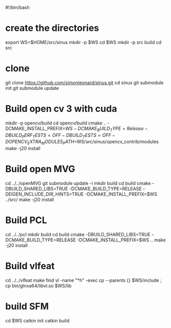 #!/bin/bash

# create the directories
export WS=$HOME/src/sinus
mkdir -p $WS
cd $WS
mkdir -p src build
cd src

# clone 
git clone https://github.com/simonleonard/sinus.git
cd sinus
git submodule init
git submodule update


# Build open cv 3 with cuda
mkdir -p opencv/build
cd opencv/build
cmake .. -DCMAKE_INSTALL_PREFIX=$WS -DCMAKE_BUILD_TYPE=Release -DBUILD_PERF_TESTS=OFF -DBUILD_TESTS=OFF -DOPENCV_EXTRA_MODULES_PATH=$WS/src/sinus/opencv_contrib/modules
make -j20 install

# Build open MVG
cd ../../openMVG
git submodule update -i
mkdir build
cd build
cmake -DBUILD_SHARED_LIBS=TRUE -DCMAKE_BUILD_TYPE=RELEASE -DEIGEN_INCLUDE_DIR_HINTS=TRUE -DCMAKE_INSTALL_PREFIX=$WS ../src/
make -j20 install

# Build PCL
cd ../../pcl
mkdir build
cd build
cmake -DBUILD_SHARED_LIBS=TRUE -DCMAKE_BUILD_TYPE=RELEASE -DCMAKE_INSTALL_PREFIX=$WS ..
make -j20 install

# Build vlfeat
cd ../../vlfeat
make
find vl -name "*h" -exec cp --parents {} $WS/include \;
cp bin/glnxa64/libvl.so $WS/lib

# build SFM
cd $WS
catkin init
catkin build
